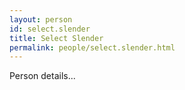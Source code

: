 ```yaml
---
layout: person
id: select.slender
title: Select Slender
permalink: people/select.slender.html
---
```


Person details...